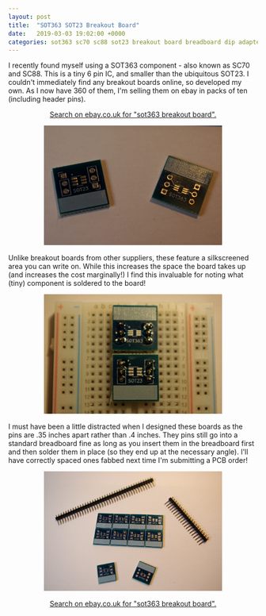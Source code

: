 ```yaml
---
layout: post
title:  "SOT363 SOT23 Breakout Board"
date:   2019-03-03 19:02:00 +0000
categories: sot363 sc70 sc88 sot23 breakout board breadboard dip adapter
---
```


<style>
.aligncenter {
    text-align: center;
}
</style>

I recently found myself using a SOT363 component - also known as SC70 and SC88.  This is a tiny 6 pin IC, and smaller than the ubiquitous SOT23.  I couldn't immediately find any breakout boards online, so developed my own.  As I now have 360 of them, I'm selling them on ebay in packs of ten (including header pins).


<p class="aligncenter">
  <a href="https://www.ebay.co.uk/sch/i.html?_nkw=sot363+breakout+board&_sacat=0">Search on ebay.co.uk for "sot363 breakout board".</a>
</p>
<p class="aligncenter">
  <a href="https://www.ebay.co.uk/sch/i.html?_nkw=sot363+breakout+board&_sacat=0"><img alt="SOT363/SOT23 Breakout Boards" src="/static/img/sot363-sot23-breakout.JPG" width="360" /></a>
</p>

Unlike breakout boards from other suppliers, these feature a silkscreened area you can write on.  While this increases the space the board takes up (and increases the cost marginally!) I find this invaluable for noting what (tiny) component is soldered to the board!

<p class="aligncenter">
  <a href="https://www.ebay.co.uk/sch/i.html?_nkw=sot363+breakout+board&_sacat=0"><img alt="SOT363/SOT23 Breakout Boards in breadboard" src="/static/img/sot363-in-bb.JPG" width="360" /></a>
</p>

I must have been a little distracted when I designed these boards as the pins are .35 inches apart rather than .4 inches.  They pins still go into a standard breadboard fine as long as you insert them in the breadboard first and then solder them in place (so they end up at the necessary angle).  I'll have correctly spaced ones fabbed next time I'm submitting a PCB order!

<p class="aligncenter">
  <a href="https://www.ebay.co.uk/sch/i.html?_nkw=sot363+breakout+board&_sacat=0"><img alt="10 x SOT363/SOT23 Breakout Boards plus header pins" src="/static/img/sot363-10.JPG" width="360" /></a>
</p>

<p class="aligncenter">
  <a href="https://www.ebay.co.uk/sch/i.html?_nkw=sot363+breakout+board&_sacat=0">Search on ebay.co.uk for "sot363 breakout board".</a>
</p>
